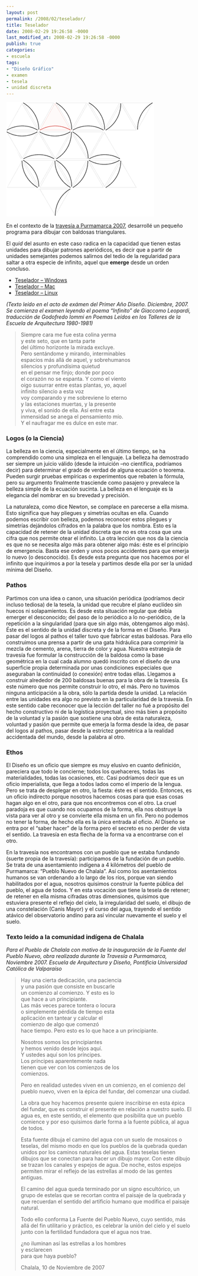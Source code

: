 ```yaml
---
layout: post
permalink: /2008/02/teselador/
title: Teselador
date: 2008-02-29 19:26:58 -0000
last_modified_at: 2008-02-29 19:26:58 -0000
publish: true
categories:
- escuela
tags:
- "Diseño Gráfico"
- examen
- tesela
- unidad discreta
---
```

![teselas equiláteras](/assets/uploads/2008/02/teselador1.gif)

En el contexto de la [travesía a Purmamarca 2007](http://www.flickr.com/photos/herbert-spencer/sets/72157603195788888/ "Fotos de la Travesía en Flickr"), desarrollé un pequeño programa para dibujar con baldosas triangulares.

El _quid_ del asunto en este caso radica en la capacidad que tienen estas unidades para dibujar patrones aperiódicos, es decir que a partir de unidades semejantes podemos salirnos del tedio de la regularidad para saltar a otra especie de infinito, aquel que **emerge** desde un orden concluso.

* [Teselador – Windows](/assets/uploads/2008/02/teselador_windows1.zip "Teselador - Windows")
* [Teselador – Mac](/assets/uploads/2008/02/teselador_macosx1.zip "Teselador - Mac")
* [Teselador – Linux](/assets/uploads/2008/02/teselador_linux1.zip "Teselador - Linux")

_(Texto leído en el acto de exámen del Primer Año Diseño. Diciembre, 2007. Se comienza el examen leyendo el poema “Infinito” de Giaccomo Leopardi, traducción de Godofredo Iommi en Poemas Leídos en los Talleres de la Escuela de Arquitectura 1980-1981)_

> Siempre cara me fue esta colina yerma  
> y este seto, que en tanta parte  
> del último horizonte la mirada excluye.  
> Pero sentándome y mirando, interminables  
> espacios más allá de aquel, y sobrehumanos  
> silencios y profundísima quietud  
> en el pensar me finjo; donde por poco  
> el corazón no se espanta. Y como el viento  
> oigo susurrar entre estas plantas, yo, aquel  
> infinito silencio a esta voz  
> voy comparando y me sobreviene lo eterno  
> y las estaciones muertas, y la presente  
> y viva, el sonido de ella. Así entre esta  
> inmensidad se anega el pensamiento mío.  
> Y el naufragar me es dulce en este mar.

### Logos (o la Ciencia)

La belleza en la ciencia, especialmente en el último tiempo, se ha comprendido como una simpleza en el lenguaje. La belleza ha demostrado ser siempre un juicio válido (desde la intuición –no científica, podríamos decir) para determinar el grado de verdad de alguna ecuación o teorema. Pueden surgir pruebas empíricas o experimentos que rebaten la fórmula, pero su argumento finalmente trasciende como pasajero y prevalece la belleza simple de la ecuación sucinta. La belleza en el lenguaje es la elegancia del nombrar en su brevedad y precisión.

La naturaleza, como dice Newton, se complace en parecerse a ella misma. Esto significa que hay pliegues y simetrías ocultas en ella. Cuando podemos escribir con belleza, podemos reconocer estos pliegues y simetrías dejándolos cifrados en la palabra que los nombra. Esto es la capacidad de retener de la unidad discreta que no es otra cosa que una cifra que nos permite otear el infinito. La otra lección que nos da la ciencia es que no se necesita algo más para obtener algo más: éste es el principio de emergencia. Basta ese orden y unos pocos accidentes para que emerja lo nuevo (o desconocido). Es desde esta pregunta que nos hacemos por el infinito que inquirimos a por la tesela y partimos desde ella por ser la unidad mínima del Diseño.

### Pathos

Partimos con una idea o canon, una situación periódica (podríamos decir incluso tediosa) de la tesela, la unidad que recubre el plano euclídeo sin huecos ni solapamientos. Es desde esta situación regular que debía emerger el desconocido; del paso de lo periódico a lo no-periódico, de la repetición a la singularidad (para que sin algo más, obtengamos algo más). Éste es el sentido de la unidad discreta y de la forma en el Diseño. Para pasar del logos al pathos el taller tuvo que fabricar estas baldosas. Para ello construimos una prensa a partir de una gata hidráulica para comprimir la mezcla de cemento, arena, tierra de color y agua. Nuestra estrategia de travesía fue formular la construcción de la baldosa como la base geométrica en la cual cada alumno quedó inscrito con el diseño de una superficie propia determinada por unas condiciones especiales que aseguraban la continuidad (o conexión) entre todas ellas. Llegamos a construir alrededor de 200 baldosas buenas para la obra de la travesía. Es este número que nos permite construir lo otro, el más. Pero no tuvimos ninguna anticipación a la obra, sólo la partida desde la unidad. La relación entre las unidades era algo no previsto en la particularidad de la travesía. En este sentido cabe reconocer que la lección del taller no fué a propósito del hecho constructivo ni de la logística proyectual, sino más bien a propósito de la voluntad y la pasión que sostiene una obra de esta naturaleza, voluntad y pasión que permite que emerja la forma desde la idea, de pasar del logos al pathos, pasar desde la estrictez geométrica a la realidad accidentada del mundo, desde la palabra al otro.

### Ethos

El Diseño es un oficio que siempre es muy elusivo en cuanto definición, pareciera que todo le concierne; todos los quehaceres, todas las materialidades, todas las ocasiones, etc. Casi podríamos decir que es un oficio imperialista, que llega a todos lados como el imperio de la lengua. Pero se trata de desplegar en otro, la fiesta: éste es el sentido. Entonces, es un oficio indirecto porque nosotros hacemos cosas para que esas cosas hagan algo en el otro, para que nos encontremos con el otro. La cruel paradoja es que cuando nos ocupamos de la forma, ella nos obstruye la vista para ver al otro y se convierte ella misma en un fin. Pero no podemos no tener la forma, de hecho ella es la única entrada al oficio. Al Diseño se entra por el “saber hacer” de la forma pero el secreto es no perder de vista el sentido. La travesía en esta flecha de la forma va a encontrarse con el otro.

En la travesía nos encontramos con un pueblo que se estaba fundando (suerte propia de la travesía): participamos de la fundación de un pueblo. Se trata de una asentamiento indígena a 4 kilómetros del pueblo de Purmamarca: “Pueblo Nuevo de Chalala”. Así como los asentamientos humanos se van ordenando a lo largo de los ríos, porque van siendo habilitados por el agua, nosotros quisimos construir la fuente pública del pueblo, el agua de todos. Y en esta vocación que tiene la tesela de retener; de retener en ella misma cifradas otras dimensiones, quisimos que estuviera presente el reflejo del cielo, la irregularidad del suelo, el dibujo de una constelación (Canis Mayor) y el curso del agua, trayendo el sentido atávico del observatorio andino para así vincular nuevamente el suelo y el suelo.

### Texto leído a la comunidad indígena de Chalala

_Para el Pueblo de Chalala con motivo de la inauguración de la Fuente del Pueblo Nuevo, obra realizada durante la Travesía a Purmamarca, Noviembre 2007. Escuela de Arquitectura y Diseño, Pontificia Universidad Católica de Valparaíso_

> Hay una cierta dedicación, una paciencia  
> y una pasión que consiste en buscarle  
> un comienzo al comienzo. Y esto es lo  
> que hace a un principiante.  
> Las más veces parece tontera o locura  
> o simplemente pérdida de tiempo esta  
> aplicación en tantear y calcular el  
> comienzo de algo que comenzó  
> hace tiempo. Pero esto es lo que hace a un principiante.
>
> Nosotros somos los principiantes  
> y hemos venido desde lejos aquí.  
> Y ustedes aquí son los príncipes.  
> Los príncipes aparentemente nada  
> tienen que ver con los comienzos de los  
> comienzos.
>
> Pero en realidad ustedes viven en un comienzo, en el comienzo del pueblo nuevo, viven en la épica del fundar, del comenzar una ciudad.
>
> La obra que hoy hacemos presente quiere inscribirse en esta épica del fundar, que es construir el presente en relación a nuestro suelo. El agua es, en este sentido, el elemento que posibilita que un pueblo comience y por eso quisimos darle forma a la fuente pública, al agua de todos.
>
> Esta fuente dibuja el camino del agua con un suelo de mosaicos o teselas, del mismo modo en que los pueblos de la quebrada quedan unidos por los caminos naturales del agua. Estas teselas tienen dibujos que se conectan para hacer un dibujo mayor. Con este dibujo se trazan los canales y espejos de agua. De noche, estos espejos permiten mirar el reflejo de las estrellas al modo de las gentes antiguas.
>
> El camino del agua queda terminado por un signo escultórico, un grupo de estelas que se recortan contra el paisaje de la quebrada y que recuerdan el sentido del artificio humano que modifica el paisaje natural.
>
> Todo ello conforma La Fuente del Pueblo Nuevo, cuyo sentido, más allá del fin utilitario y práctico, es celebrar la unión del cielo y el suelo junto con la fertilidad fundadora que el agua nos trae.
>
> ¿no iluminan así las estrellas a los hombres  
> y esclarecen  
> para que haya pueblo?
>
> Chalala, 10 de Noviembre de 2007
